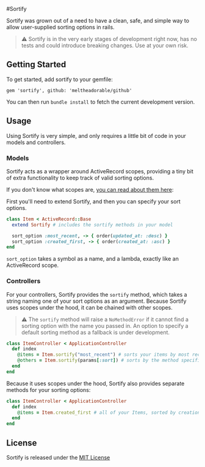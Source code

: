#Sortify

Sortify was grown out of a need to have a clean, safe, and simple way to allow user-supplied sorting options in rails.

> :warning: Sortify is in the very early stages of development right now, has no tests and could introduce breaking changes. Use at your own risk.

## Getting Started

To get started, add sortify to your gemfile:

`gem 'sortify', github: 'meltheadorable/github'`

You can then run `bundle install` to fetch the current development version.

## Usage

Using Sortify is very simple, and only requires a little bit of code in your models and controllers.



### Models

Sortify acts as a wrapper around ActiveRecord scopes, providing a tiny bit of extra functionality to keep track of valid sorting options.

If you don't know what scopes are, [you can read about them here](http://guides.rubyonrails.org/active_record_querying.html#scopes):

First you'll need to extend Sortify, and then you can specify your sort options.

```ruby
class Item < ActiveRecord::Base
  extend Sortify # includes the sortify methods in your model

  sort_option :most_recent, -> { order(updated_at: :desc) }
  sort_option :created_first, -> { order(created_at: :asc) }
end
```

`sort_option` takes a symbol as a name, and a lambda, exactly like an ActiveRecord scope.


### Controllers

For your controllers, Sortify provides the `sortify` method, which takes a string naming one of your sort options as an argument. Because Sortify uses scopes under the hood, it can be chained with other scopes.

> :warning: The `sortify` method will raise a `NoMethodError` if it cannot find a sorting option with the name you passed in. An option to specify a default sorting method as a fallback is under development.

```ruby
class ItemController < ApplicationController
  def index
    @items = Item.sortify("most_recent") # sorts your items by most recent
    @others = Item.sortify(params[:sort]) # sorts by the method specified in the params
  end
end
```

Because it uses scopes under the hood, Sortify also provides separate methods for your sorting options:

```ruby
class ItemController < ApplicationController
  def index
    @items = Item.created_first # all of your Items, sorted by creation date
  end
end
```

## License

Sortify is released under the [MIT License](LICENSE)
